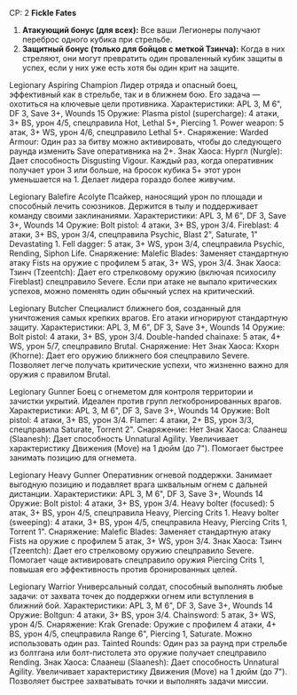 CP: 2
**Fickle Fates**
1. **Атакующий бонус (для всех):** Все ваши Легионеры получают переброс одного кубика при стрельбе.
2. **Защитный бонус (только для бойцов с меткой Тзинча):** Когда в них стреляют, они могут превратить один проваленный кубик защиты в успех, если у них уже есть хотя бы один крит на защите.

Legionary Aspiring Champion
 Лидер отряда и опасный боец, эффективный как в стрельбе, так и в ближнем бою. Его задача — охотиться на ключевые цели противника.
 Характеристики: APL 3, M 6", DF 3, Save 3+, Wounds 15
 Оружие:
  Plasma pistol (supercharge): 4 атаки, 3+ BS, урон 4/5, спецправила Hot, Lethal 5+, Piercing 1.
  Power weapon: 5 атак, 3+ WS, урон 4/6, спецправило Lethal 5+.
 Снаряжение:
  Warded Armour: Один раз за битву можно активировать, чтобы до следующего раунда изменить Save оперативника на 2+.
 Знак Хаоса:
  Нургл (Nurgle): Дает способность Disgusting Vigour. Каждый раз, когда оперативник получает урон 3 или больше, на бросок кубика 5+ этот урон уменьшается на 1. Делает лидера гораздо более живучим.

Legionary Balefire Acolyte
 Псайкер, наносящий урон по площади и способный лечить союзников. Держится в тылу и поддерживает команду своими заклинаниями.
 Характеристики: APL 3, M 6", DF 3, Save 3+, Wounds 14
 Оружие:
  Bolt pistol: 4 атаки, 3+ BS, урон 3/4.
  Fireblast: 4 атаки, 3+ BS, урон 3/4, спецправила Psychic, Blast 2", Saturate, 1" Devastating 1.
  Fell dagger: 5 атак, 3+ WS, урон 3/4, спецправила Psychic, Rending, Siphon Life.
 Снаряжение:
  Malefic Blades: Заменяет стандартную атаку Fists на оружие с профилем 5 атак, 3+ WS, урон 3/4.
 Знак Хаоса:
  Тзинч (Tzeentch): Дает его стрелковому оружию (включая психосилу Fireblast) спецправило Severe. Если при атаке не выпало критических успехов, можно поменять один обычный успех на критический.

Legionary Butcher
 Специалист ближнего боя, созданный для уничтожения самых крепких врагов. Его атаки игнорируют стандартную защиту.
 Характеристики: APL 3, M 6", DF 3, Save 3+, Wounds 14
 Оружие:
  Bolt pistol: 4 атаки, 3+ BS, урон 3/4.
  Double-handed chainaxe: 5 атак, 4+ WS, урон 5/7, спецправило Brutal.
 Снаряжение:
  Нет
 Знак Хаоса:
  Кхорн (Khorne): Дает его оружию ближнего боя спецправило Severe. Позволяет легче получать критические успехи, что жизненно важно для оружия с правилом Brutal.

Legionary Gunner
 Боец с огнеметом для контроля территории и зачистки укрытий. Идеален против групп легкобронированных врагов.
 Характеристики: APL 3, M 6", DF 3, Save 3+, Wounds 14
 Оружие:
  Bolt pistol: 4 атаки, 3+ BS, урон 3/4.
  Flamer: 4 атаки, 2+ BS, урон 3/3, спецправила Saturate, Torrent 2".
 Снаряжение:
  Нет
 Знак Хаоса:
  Слаанеш (Slaanesh): Дает способность Unnatural Agility. Увеличивает характеристику Движения (Move) на 1 дюйм (до 7"). Помогает быстрее занимать позицию для огнемета.

Legionary Heavy Gunner
 Оперативник огневой поддержки. Занимает выгодную позицию и подавляет врага шквальным огнем с дальней дистанции.
 Характеристики: APL 3, M 6", DF 3, Save 3+, Wounds 14
 Оружие:
  Bolt pistol: 4 атаки, 3+ BS, урон 3/4.
  Heavy bolter (focused): 5 атак, 3+ BS, урон 4/5, спецправила Heavy, Piercing Crits 1.
  Heavy bolter (sweeping): 4 атаки, 3+ BS, урон 4/5, спецправила Heavy, Piercing Crits 1, Torrent 1".
 Снаряжение:
  Malefic Blades: Заменяет стандартную атаку Fists на оружие с профилем 5 атак, 3+ WS, урон 3/4.
 Знак Хаоса:
  Тзинч (Tzeentch): Дает его стрелковому оружию спецправило Severe. Помогает чаще активировать спецправило оружия Piercing Crits 1, повышая его эффективность против бронированных целей.

Legionary Warrior
 Универсальный солдат, способный выполнять любые задачи: от захвата точек до поддержки огнем или вступления в ближний бой.
 Характеристики: APL 3, M 6", DF 3, Save 3+, Wounds 14
 Оружие:
  Boltgun: 4 атаки, 3+ BS, урон 3/4.
  Chainsword: 5 атак, 3+ WS, урон 4/5.
 Снаряжение:
  Krak Grenade: Оружие с профилем 4 атаки, 4+ BS, урон 4/5, спецправила Range 6", Piercing 1, Saturate. Можно использовать один раз.
  Tainted Rounds: Один раз за раунд при стрельбе из болтгана или болт-пистолета это оружие получает спецправило Rending.
 Знак Хаоса:
  Слаанеш (Slaanesh): Дает способность Unnatural Agility. Увеличивает характеристику Движения (Move) на 1 дюйм (до 7"). Позволяет быстрее захватывать точки и выполнять задачи миссии.